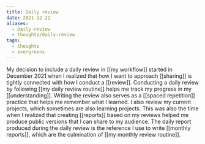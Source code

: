 ```yaml
---
title: Daily review
date: 2021-12-22
aliases:
  - Daily-review
  - thoughts/daily-review
tags:
  - thoughts
  - evergreens
---
```

My decision to include a daily review in [[my workflow]] started in December 2021 when I realized that how I want to approach [[sharing]] is tightly connected with how I conduct a [[review]]. Conducting a daily review by following [[my daily review routine]] helps me track my progress in my [[understanding]]. Writing the review also serves as a [[spaced repetition]] practice that helps me remember what I learned. I also review my current projects, which sometimes are also learning projects. This was also the time when I realized that creating [[reports]] based on my reviews helped me produce public versions that I can share to my audience. The daily report produced during the daily review is the reference I use to write [[monthly reports]], which are the culmination of [[my monthly review routine]].